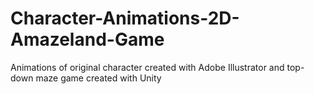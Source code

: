 # Character-Animations-2D-Amazeland-Game
Animations of original character created with Adobe Illustrator and top-down maze game created with Unity
